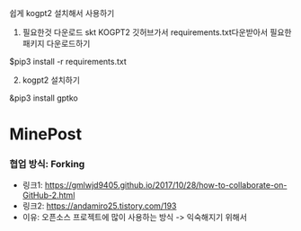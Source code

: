 쉽게 kogpt2 설치해서 사용하기

1. 필요한것 다운로드
skt KOGPT2 깃허브가서 requirements.txt다운받아서 필요한 패키지 다운로드하기

$pip3 install -r requirements.txt

2. kogpt2 설치하기

&pip3 install gptko

# MinePost

### 협업 방식: Forking
- 링크1: <https://gmlwjd9405.github.io/2017/10/28/how-to-collaborate-on-GitHub-2.html>
- 링크2: <https://andamiro25.tistory.com/193>
- 이유: 오픈소스 프로젝트에 많이 사용하는 방식 -> 익숙해지기 위해서

<!-- ### 웹 디자인
- 작업자: 석진, 재희
- 작업툴: Figma
- 링크: <https://www.figma.com/file/vuscEaWcaQRthBQHBYqJbg/Mine-Post?node-id=0%3A1> (편집 불가)
 -->
